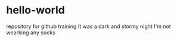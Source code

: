 # hello-world
repository for github training
It was a dark and stormy night
I'm not wearking any socks
